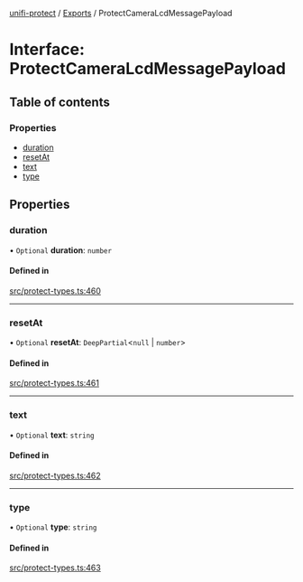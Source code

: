 [unifi-protect](../README.md) / [Exports](../modules.md) / ProtectCameraLcdMessagePayload

# Interface: ProtectCameraLcdMessagePayload

## Table of contents

### Properties

- [duration](ProtectCameraLcdMessagePayload.md#duration)
- [resetAt](ProtectCameraLcdMessagePayload.md#resetat)
- [text](ProtectCameraLcdMessagePayload.md#text)
- [type](ProtectCameraLcdMessagePayload.md#type)

## Properties

### duration

• `Optional` **duration**: `number`

#### Defined in

[src/protect-types.ts:460](https://github.com/hjdhjd/unifi-protect/blob/a536a5f/src/protect-types.ts#L460)

___

### resetAt

• `Optional` **resetAt**: `DeepPartial`\<``null`` \| `number`\>

#### Defined in

[src/protect-types.ts:461](https://github.com/hjdhjd/unifi-protect/blob/a536a5f/src/protect-types.ts#L461)

___

### text

• `Optional` **text**: `string`

#### Defined in

[src/protect-types.ts:462](https://github.com/hjdhjd/unifi-protect/blob/a536a5f/src/protect-types.ts#L462)

___

### type

• `Optional` **type**: `string`

#### Defined in

[src/protect-types.ts:463](https://github.com/hjdhjd/unifi-protect/blob/a536a5f/src/protect-types.ts#L463)
